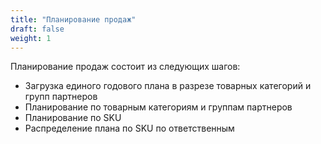 ```yaml
---
title: "Планирование продаж"
draft: false
weight: 1
---
```


Планирование продаж состоит из следующих шагов:

- Загрузка единого годового плана в разрезе товарных категорий и групп партнеров
- Планирование по товарным категориям и группам партнеров
- Планирование по SKU
- Распределение плана по SKU по ответственным
